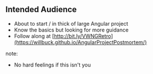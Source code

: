 ##  Intended Audience

- About to start / in thick of large Angular project
- Know the basics but looking for more guidance
- Follow along at [http://bit.ly/VWNGRetro](https://willbuck.github.io/AngularProjectPostmortem/)


note:
- No hard feelings if this isn't you
